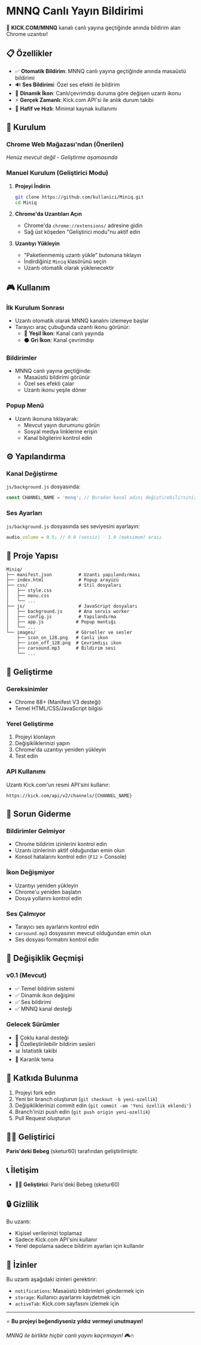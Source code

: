 # MNNQ Canlı Yayın Bildirimi

🔔 **KICK.COM/MNNQ** kanalı canlı yayına geçtiğinde anında bildirim alan Chrome uzantısı!

## 📋 Özellikler

- ✅ **Otomatik Bildirim**: MNNQ canlı yayına geçtiğinde anında masaüstü bildirimi
- 🔊 **Ses Bildirimi**: Özel ses efekti ile bildirim
- 🎨 **Dinamik İkon**: Canlı/çevrimdışı duruma göre değişen uzantı ikonu
- ⚡ **Gerçek Zamanlı**: Kick.com API'si ile anlık durum takibi
- 🎯 **Hafif ve Hızlı**: Minimal kaynak kullanımı

## 🚀 Kurulum

### Chrome Web Mağazası'ndan (Önerilen)
*Henüz mevcut değil - Geliştirme aşamasında*

### Manuel Kurulum (Geliştirici Modu)

1. **Projeyi İndirin**
   ```bash
   git clone https://github.com/kullanici/Miniq.git
   cd Miniq
   ```

2. **Chrome'da Uzantıları Açın**
   - Chrome'da `chrome://extensions/` adresine gidin
   - Sağ üst köşeden "Geliştirici modu"nu aktif edin

3. **Uzantıyı Yükleyin**
   - "Paketlenmemiş uzantı yükle" butonuna tıklayın
   - İndirdiğiniz `Miniq` klasörünü seçin
   - Uzantı otomatik olarak yüklenecektir

## 🎮 Kullanım

### İlk Kurulum Sonrası
- Uzantı otomatik olarak MNNQ kanalını izlemeye başlar
- Tarayıcı araç çubuğunda uzantı ikonu görünür:
  - 🔴 **Yeşil İkon**: Kanal canlı yayında
  - ⚫ **Gri İkon**: Kanal çevrimdışı

### Bildirimler
- MNNQ canlı yayına geçtiğinde:
  - Masaüstü bildirimi görünür
  - Özel ses efekti çalar
  - Uzantı ikonu yeşile döner

### Popup Menü
- Uzantı ikonuna tıklayarak:
  - Mevcut yayın durumunu görün
  - Sosyal medya linklerine erişin
  - Kanal bilgilerini kontrol edin

## ⚙️ Yapılandırma

### Kanal Değiştirme
`js/background.js` dosyasında:
```javascript
const CHANNEL_NAME = 'mnnq'; // Buradan kanal adını değiştirebilirsiniz
```

### Ses Ayarları
`js/background.js` dosyasında ses seviyesini ayarlayın:
```javascript
audio.volume = 0.5; // 0.0 (sessiz) - 1.0 (maksimum) arası
```

## 📁 Proje Yapısı

```
Miniq/
├── manifest.json          # Uzantı yapılandırması
├── index.html             # Popup arayüzü
├── css/                   # Stil dosyaları
│   ├── style.css
│   ├── menu.css
│   └── ...
├── js/                    # JavaScript dosyaları
│   ├── background.js      # Ana servis worker
│   ├── config.js          # Yapılandırma
│   ├── app.js            # Popup mantığı
│   └── ...
└── images/               # Görseller ve sesler
    ├── icon_on_128.png   # Canlı ikon
    ├── icon_off_128.png  # Çevrimdışı ikon
    ├── carsound.mp3      # Bildirim sesi
    └── ...
```

## 🔧 Geliştirme

### Gereksinimler
- Chrome 88+ (Manifest V3 desteği)
- Temel HTML/CSS/JavaScript bilgisi

### Yerel Geliştirme
1. Projeyi klonlayın
2. Değişikliklerinizi yapın
3. Chrome'da uzantıyı yeniden yükleyin
4. Test edin

### API Kullanımı
Uzantı Kick.com'un resmi API'sini kullanır:
```
https://kick.com/api/v2/channels/{CHANNEL_NAME}
```

## 🐛 Sorun Giderme

### Bildirimler Gelmiyor
- Chrome bildirim izinlerini kontrol edin
- Uzantı izinlerinin aktif olduğundan emin olun
- Konsol hatalarını kontrol edin (`F12` > Console)

### İkon Değişmiyor
- Uzantıyı yeniden yükleyin
- Chrome'u yeniden başlatın
- Dosya yollarını kontrol edin

### Ses Çalmıyor
- Tarayıcı ses ayarlarını kontrol edin
- `carsound.mp3` dosyasının mevcut olduğundan emin olun
- Ses dosyası formatını kontrol edin

## 📝 Değişiklik Geçmişi

### v0.1 (Mevcut)
- ✅ Temel bildirim sistemi
- ✅ Dinamik ikon değişimi
- ✅ Ses bildirimi
- ✅ MNNQ kanal desteği

### Gelecek Sürümler
- 🔄 Çoklu kanal desteği
- 🎨 Özelleştirilebilir bildirim sesleri
- 📊 İstatistik takibi
- 🌙 Karanlık tema

## 🤝 Katkıda Bulunma

1. Projeyi fork edin
2. Yeni bir branch oluşturun (`git checkout -b yeni-ozellik`)
3. Değişikliklerinizi commit edin (`git commit -am 'Yeni özellik eklendi'`)
4. Branch'inizi push edin (`git push origin yeni-ozellik`)
5. Pull Request oluşturun

## 👨‍💻 Geliştirici

**Paris'deki Bebeg** (sketur60) tarafından geliştirilmiştir.

## 📞 İletişim

- 👨‍💻 **Geliştirici**: Paris'deki Bebeg (sketur60)

## 🔒 Gizlilik

Bu uzantı:
- Kişisel verilerinizi toplamaz
- Sadece Kick.com API'sini kullanır
- Yerel depolama sadece bildirim ayarları için kullanılır

## 📄 İzinler

Bu uzantı aşağıdaki izinleri gerektirir:
- `notifications`: Masaüstü bildirimleri göndermek için
- `storage`: Kullanıcı ayarlarını kaydetmek için
- `activeTab`: Kick.com sayfasını izlemek için

---

⭐ **Bu projeyi beğendiyseniz yıldız vermeyi unutmayın!**

*MNNQ ile birlikte hiçbir canlı yayını kaçırmayın!* 🎮🔥
